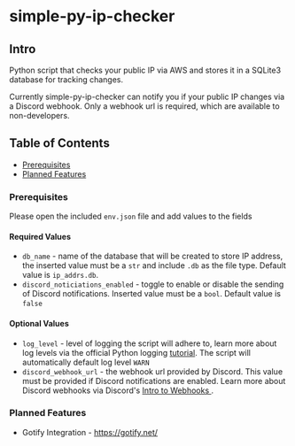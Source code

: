 # simple-py-ip-checker

## Intro

Python script that checks your public IP via AWS and stores it in a SQLite3 database for tracking changes.

Currently simple-py-ip-checker can notify you if your public IP changes via a Discord webhook. 
Only a webhook url is required, which are available to non-developers. 

## Table of Contents

- [Prerequisites](#prerequisites)
- [Planned Features](#planned-features)

### Prerequisites

Please open the included `env.json` file and add values to the fields

#### Required Values
- `db_name` - name of the database that will be created to store IP address, the inserted value must be a `str` and include 
`.db` as the file type. Default value is `ip_addrs.db`.
- `discord_noticiations_enabled` - toggle to enable or disable the sending of Discord notifications. Inserted value must
be a `bool`. Default value is `false`

#### Optional Values
- `log_level` - level of logging the script will adhere to, learn more about log levels via the official Python logging 
[tutorial](https://docs.python.org/3/howto/logging.html#when-to-use-logging). 
The script will automatically default log level `WARN`
- `discord_webhook_url` - the webhook url provided by Discord. This value must be provided if Discord notifications are 
enabled. Learn more about Discord webhooks via Discord's 
[Intro to Webhooks ](https://support.discord.com/hc/en-us/articles/228383668-Intro-to-Webhooks).

### Planned Features
- Gotify Integration - https://gotify.net/